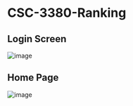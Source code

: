 # CSC-3380-Ranking

## Login Screen
![image](https://user-images.githubusercontent.com/50881273/153135484-b4b9689c-fb18-4c80-8dac-5fc133fbe6cb.png)

## Home Page
![image](https://user-images.githubusercontent.com/50881273/153135373-b370dae7-c344-4b92-bbb2-b4c11adfd273.png)
